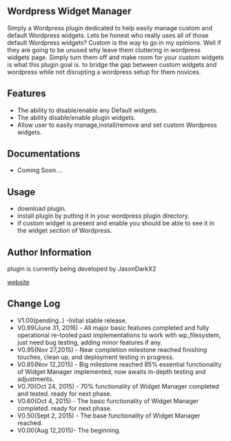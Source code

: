 ## Wordpress Widget Manager
Simply a Wordpress plugin dedicated to help easily manage custom and default Wordpress widgets.
Lets be honest who really uses all of those default Wordpress widgets? Custom is the way to go in my opinions.
Well if they are going to be unused why leave them cluttering in wordpress widgets page. Simply turn them off and make room for your custom widgets is what this plugin goal is. to bridge the gap between custom widgets and wordpress while not disrupting a wordpress setup for them novices.   
## Features
* The ability to disable/enable any Default widgets.
* The ability  disable/enable plugin widgets.
* Allow user to easily manage,install/remove and set custom Wordpress widgets.
## Documentations 
* Coming Soon....

## Usage
* download plugin.
* install plugin by putting it in your wordpress plugin directory.
* if custom widget is present and enable you should be able to see it in the widget section of Wordpress.  

## Author Information
plugin is currently being developed by JasonDarkX2

[website](http://www.jasondarkx2.com/)

## Change Log
* V1.00(pending..) -Initial stable release.
* V0.99(June 31, 2016) - All major basic features completed and fully operational re-tooled past implementations to work with wp_filesystem, just need bug testing, adding minor features if any.  
* V0.95(Nov 27,2015) - Near completion milestone reached finishing touches, clean up, and deployment testing in progress.   
* V0.85(Nov 12,2015) - Big milestone reached 85% essential functionality of Widget Manager implemented, now awaits in-depth testing and adjustments.       
* V0.70(Oct 24, 2015) - 70% functionality of Widget Manager completed and tested. ready for next phase.  
* V0.60(Oct 4, 2015) - The basic functionality of Widget Manager completed. ready for next phase.  
* V0.50(Sept 2, 2015) - The base functionality of Widget Manager reached.  
* V0.00(Aug 12,2015)- The beginning. 

